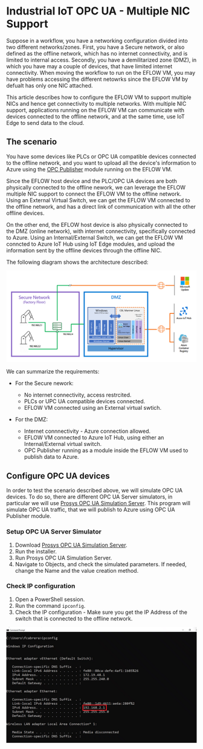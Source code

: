 # Industrial IoT OPC UA - Multiple NIC Support

Suppose in a workflow, you have a networking configuration divided into two different networks/zones. First, you have a Secure network, or also defined as the offline network, which has no internet connectivity, and is limited to internal access. Secondly, you have a demilitarized zone (DMZ), in which you have may a couple of devices, that have limited internet connectivity. When moving the workflow to run on the EFLOW VM, you may have problems accessing the different netowrks since the EFLOW VM by defualt has only one NIC attached. 

This article describes how to configure the EFLOW VM to support multiple NICs and hence get connectivity to multiple networks. With multiple NIC support, applications running on the EFLOW VM can communicate with devices connected to the offline network, and at the same time, use IoT Edge to send data to the cloud.


## The scenario
You have some devices like PLCs or OPC UA compatible devices connected to the offline network, and you want to upload all the device's information to Azure using the [OPC Publisher](https://docs.microsoft.com/en-us/azure/industrial-iot/overview-what-is-opc-publisher) module running on the EFLOW VM.

Since the EFLOW host device and the PLC/OPC UA devices are both physically connected to the offline nework, we can leverage the EFLOW multiple NIC support to connect the EFLOW VM to the offline network. Using an External Virtual Switch, we can get the EFLOW VM connected to the offline network, and has a direct link of communication with all the other offline devices.

On the other end, the EFLOW host device is also physically connected to the DMZ (online network), with internet connectivity, specifically connected to Azure. Using an Internal/External Switch, we can get the EFLOW VM conncted to Azure IoT Hub using IoT Edge modules, and upload the information sent by the offline devices through the offline NIC.

The following diagram shows the architecture described:

![IIoT Multiple NIC Architecture](./../images/iiot-multiplenic.png)

We can summarize the requirements:

- For the Secure nework:
  - No internet connectivity, access restrcited.
  - PLCs or UPC UA compatible devices connected.
  - EFLOW VM connected using an External virtual swtich.

- For the DMZ:
  - Internet connnectivity - Azure connection allowed.
  - EFLOW VM connected to Azure IoT Hub, using either an Internal/External virtual switch.
  - OPC Publisher running as a module inside the EFLOW VM used to publish data to Azure.


## Configure OPC UA devices
In order to test the scenario described above, we will simulate OPC UA devices. To do so, there are different OPC UA Server simulators, in particular we will use [Prosys OPC UA Simulation Server](https://www.prosysopc.com/products/opc-ua-simulation-server/). This program will simulate OPC UA traffic, that we will publish to Azure using OPC UA Publisher module. 

### Setup OPC UA Server Simulator
1. Download [Prosys OPC UA Simulation Server](https://www.prosysopc.com/products/opc-ua-simulation-server/evaluate/).
2. Run the installer.
3. Run Prosys OPC UA Simulation Server.
4. Navigate to Objects, and check the simulated parameters. If needed, change the Name and the value creation method.

### Check IP configuration
1. Open a PowerShell session.
2. Run the command `ipconfig`.
3. Check the IP configuration - Make sure you get the IP Address of the switch that is connected to the offline network.

![OPC UA Device IP](./../images/OPC-UA-IP.png)

